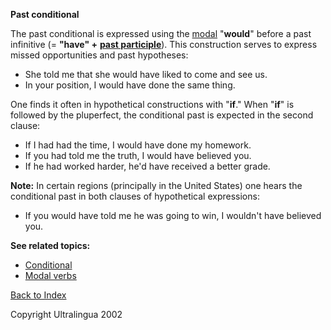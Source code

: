 **Past conditional**

The past conditional is expressed using the [modal](https://cns.ef-cdn.com/EtownResources/Grammar/3.html) "**would**" before a past infinitive (= **"have" +** [**past participle**](https://cns.ef-cdn.com/EtownResources/Grammar/15.html)). This construction serves to express missed opportunities and past hypotheses:

- She told me that she would have liked to come and see    us.
- In your position, I would have done the same    thing.

One finds it often in hypothetical constructions with "**if**." When "**if**" is followed by the pluperfect, the conditional past is expected in the second clause:

- If I had had the time, I would have done my    homework.
- If you had told me the truth, I would have believed    you.
- If he had worked harder, he'd have received a better    grade.

**Note:** In certain regions (principally in the United States) one hears the conditional past in both clauses of hypothetical expressions:

- If you would have told me he was going to win, I    wouldn't have believed you.

**See related topics:**

- [Conditional](https://cns.ef-cdn.com/EtownResources/Grammar/8.html)
- [Modal verbs](https://cns.ef-cdn.com/EtownResources/Grammar/3.html)

 [Back to Index](https://cns.ef-cdn.com/EtownResources/Grammar/EIndex.html)  

Copyright Ultralingua 2002